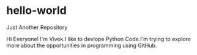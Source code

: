 # hello-world
Just Another Repository

Hi Everyone!
I'm Vivek.I like to devlope Python Code.I'm trying to explore more about the opportunities in programming using GitHub.
